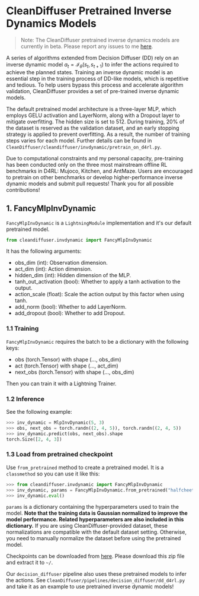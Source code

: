 # CleanDiffuser Pretrained Inverse Dynamics Models

> Note: The CleanDiffuser pretrained inverse dynamics models are currently in beta. Please report any issues to me [here](zibindong@outlook.com).

A series of algorithms extended from Decision Diffuser (DD) rely on an inverse dynamic model $a_t=\mathcal I_\theta(s_t, s_{t+1})$ to infer the actions required to achieve the planned states. Training an inverse dynamic model is an essential step in the training process of DD-like models, which is repetitive and tedious. To help users bypass this process and accelerate algorithm validation, CleanDiffuser provides a set of pre-trained inverse dynamic models.

The default pretrained model architecture is a three-layer MLP, which employs GELU activation and LayerNorm, along with a Dropout layer to mitigate overfitting. The hidden size is set to 512. During training, 20% of the dataset is reserved as the validation dataset, and an early stopping strategy is applied to prevent overfitting. As a result, the number of training steps varies for each model. Further details can be found in `CleanDiffuser/cleandiffuser/invdynamic/pretrain_on_d4rl.py`.

Due to computational constraints and my personal capacity, pre-training has been conducted only on the three most mainstream offline RL benchmarks in D4RL: Mujoco, Kitchen, and AntMaze. Users are encouraged to pretrain on other benchmarks or develop higher-performance inverse dynamic models and submit pull requests! Thank you for all possible contributions!

## 1. FancyMlpInvDynamic

`FancyMlpInvDynamic` is a `LightningModule` implementation and it's our default pretrained model.
```python
from cleandiffuser.invdynamic import FancyMlpInvDynamic
```
It has the following arguments:
- obs_dim (int): Observation dimension.
- act_dim (int): Action dimension.
- hidden_dim (int): Hidden dimension of the MLP.
- tanh_out_activation (bool): Whether to apply a tanh activation to the output.
- action_scale (float): Scale the action output by this factor when using tanh.
- add_norm (bool): Whether to add LayerNorm.
- add_dropout (bool): Whether to add Dropout.

### 1.1 Training
`FancyMlpInvDynamic` requires the batch to be a dictionary with the following keys:
- obs (torch.Tensor) with shape (..., obs_dim)
- act (torch.Tensor) with shape (..., act_dim)
- next_obs (torch.Tensor) with shape (..., obs_dim)

Then you can train it with a Lightning Trainer.

### 1.2 Inference
See the following example:
```python
>>> inv_dynamic = MlpInvDynamic(5, 3)
>>> obs, next_obs = torch.randn((2, 4, 5)), torch.randn((2, 4, 5))
>>> inv_dynamic.predict(obs, next_obs).shape
torch.Size([2, 4, 3])
```

### 1.3 Load from pretrained checkpoint
Use `from_pretrained` method to create a pretrained model. It is a `classmethod` so you can use it like this:
```python
>>> from cleandiffuser.invdynamic import FancyMlpInvDynamic
>>> inv_dynamic, params = FancyMlpInvDynamic.from_pretrained("halfcheetah-medium-v2")
>>> inv_dynamic.eval()
```
`params` is a dictionary containing the hyperparameters used to train the model. **Note that the training data is Gaussian normalized to improve the model performance. Related hyperparameters are also included in this dictionary.** If you are using CleanDiffuser-provided dataset, these normalizations are compatible with the default dataset setting. Otherwise, you need to manually normalize the dataset before using the pretrained model.

Checkpoints can be downloaded from [here](https://1drv.ms/u/c/ba682474b24f6989/EVgO7dzZXIJNr-pZfk511GMBX2cAIMr30S7uz9XkML_fyA?e=y2GSHI). Please download this zip file and extract it to `~/`.

Our `decision_diffuser` pipeline also uses these pretrained models to infer the actions. See `CleanDiffuser/pipelines/decision_diffuser/dd_d4rl.py` and take it as an example to use pretrained inverse dynamic models!
